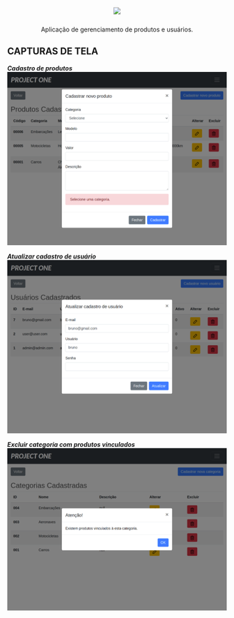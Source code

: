 <h1 align="center">
  <img src="assets/background-logo.png"></img>
</h1>

<p align="center">
  Aplicação de gerenciamento de produtos e usuários.
</p>

## CAPTURAS DE TELA
***Cadastro de produtos***
![](assets/images/insert-product.png)

***Atualizar cadastro de usuário***
![](assets/images/update-user.png)

***Excluir categoria com produtos vinculados***
![](assets/images/delete-category.png)